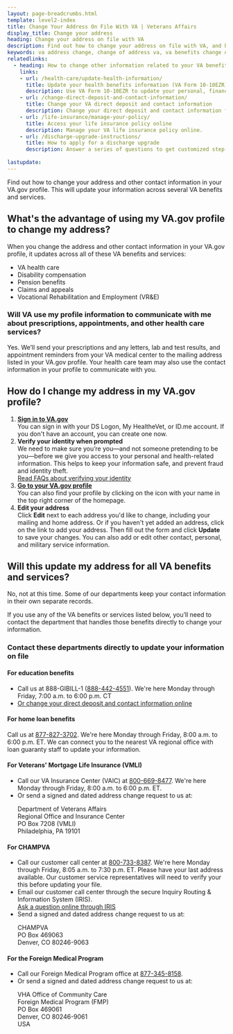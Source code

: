 ```yaml
---
layout: page-breadcrumbs.html
template: level2-index
title: Change Your Address On File With VA | Veterans Affairs
display_title: Change your address
heading: Change your address on file with VA
description: Find out how to change your address on file with VA, and how your VA.gov profile can help automatically change your address across several benefits and services. Also learn how to change your address for other VA benefits.
keywords: va address change, change of address va, va benefits change of address, va change of address form, va address change form, how do i change my address with the va, va benefits address change
relatedlinks: 
  - heading: How to change other information related to your VA benefits
    links:
    - url: /health-care/update-health-information/
      title: Update your health benefits information (VA Form 10-10EZR)
      description: Use VA Form 10-10EZR to update your personal, financial, and insurance information after you’re enrolled in VA health care.
    - url: /change-direct-deposit-and-contact-information/
      title: Change your VA direct deposit and contact information
      description: Change your direct deposit and contact information for disability, pension, and education benefits online.
    - url: /life-insurance/manage-your-policy/
      title: Access your life insurance policy online
      description: Manage your VA life insurance policy online.
    - url: /discharge-upgrade-instructions/
      title: How to apply for a discharge upgrade
      description: Answer a series of questions to get customized step-by-step instructions on how to apply for a discharge upgrade or correction. 
         
lastupdate:
---
```


<div itemscope itemtype="http://schema.org/FAQPage">
<div itemprop="description" class="va-introtext">

Find out how to change your address and other contact information in your VA.gov profile. This will update your information across several VA benefits and services. 

</div>

<div itemscope itemtype="http://schema.org/Question">

<h2 itemprop="name">What's the advantage of using my VA.gov profile to change my address?</h2>
<div itemprop="acceptedAnswer" itemscope itemtype="http://schema.org/Answer">
<div itemprop="text">
  
When you change the address and other contact information in your VA.gov profile, it updates across all of these VA benefits and services:

<ul>
  <li>VA health care</li>
  <li>Disability compensation</li>
  <li>Pension benefits</li>
  <li>Claims and appeals</li>
  <li>Vocational Rehabilitation and Employment (VR&E)</li>  
</ul>

<h3>Will VA use my profile information to communicate with me about prescriptions, appointments, and other health care services?</h3>
Yes. We’ll send your prescriptions and any letters, lab and test results, and appointment reminders from your VA medical center to the mailing address listed in your VA.gov profile. Your health care team may also use the contact information in your profile to communicate with you.

</div>
</div>
</div>

<div itemscope itemtype="http://schema.org/Question">

<h2 itemprop="name">How do I change my address in my VA.gov profile?</h2>
<div itemprop="acceptedAnswer" itemscope itemtype="http://schema.org/Answer">
<div itemprop="text">

<ol class="process">
  <li class="process-step list-one"><strong><a href="https://api.id.me/en/session/new">Sign in to VA.gov</a></strong><br> You can sign in with your DS Logon, My HealtheVet, or ID.me account. If you don't have an account, you can create one now.</li>
  <li class="process-step list-two"><strong>Verify your identity when prompted</strong> <br> We need to make sure you’re you—and not someone pretending to be you—before we give you access to your personal and health-related information. This helps to keep your information safe, and prevent fraud and identity theft. <br> <a href="/sign-in-faq">Read FAQs about verifying your identity</a></li>
  <li class="process-step list-three"><strong><a href="/profile/">Go to your VA.gov profile</a></strong> <br> You can also find your profile by clicking on the icon with your name in the top right corner of the homepage.</li>
  <li class="process-step list-four"><strong>Edit your address</strong> <br> Click <strong>Edit</strong> next to each address you'd like to change, including your mailing and home address. Or if you haven't yet added an address, click on the link to add your address. Then fill out the form and click <strong>Update</strong> to save your changes. You can also add or edit other contact, personal, and military service information.
</ol>

</ul>
</div>
</div>
</div>

<div itemscope itemtype="http://schema.org/Question">
  
<h2 itemprop="name">Will this update my address for all VA benefits and services?</h2>
<div itemprop="acceptedAnswer" itemscope itemtype="http://schema.org/Answer">
<div itemprop="text">

No, not at this time. Some of our departments keep your contact information in their own separate records. 

If you use any of the VA benefits or services listed below, you’ll need to contact the department that handles those benefits directly to change your information.

<h3>Contact these departments directly to update your information on file</h3>

<h4>For education benefits</h4>

<ul>
  <li>Call us at 888-GIBILL-1 (<a href="tel:+18884424551">888-442-4551</a>). We're here Monday through Friday, 7:00 a.m. to 6:00 p.m. CT</li>
  <li><a href="/change-direct-deposit-and-contact-information/">Or change your direct deposit and contact information online</a></li>
  </ul>
  
<h4>For home loan benefits</h4>
Call us at <a href="tel:+18778273702">877-827-3702</a>. We're here Monday through Friday, 8:00 a.m. to 6:00 p.m. ET. We can connect you to the nearest VA regional office with loan guaranty staff to update your information.

<h4>For Veterans' Mortgage Life Insurance (VMLI)</h4>

<ul>
  <li>Call our VA Insurance Center (VAIC) at <a href="tel:+18006698477">800-669-8477</a>. We're here Monday through Friday, 8:00 a.m. to 6:00 p.m. ET.</li>
  <li>Or send a signed and dated address change request to us at: <br>
    <p class="va-address-block">
      Department of Veterans Affairs <br>
      Regional Office and Insurance Center <br>
      PO Box 7208 (VMLI) <br>
      Philadelphia, PA 19101 <br>
  </li>  
</ul>

<h4>For CHAMPVA</h4>

<ul>
  <li>Call our customer call center at <a href="tel:+18007338387">800-733-8387</a>. We're here Monday through Friday, 8:05 a.m. to 7:30 p.m. ET. Please have your last address available. Our customer service representatives will need to verify your this before updating your file.</li>
  <li>Email our customer call center through the secure Inquiry Routing & Information System (IRIS). <br>
    <a href="https://iris.custhelp.va.gov/app/ask">Ask a question online through IRIS</a></li>
  <li>Send a signed and dated address change request to us at:<br>
    <p class="va-address-block">
      CHAMPVA<br>
      PO Box 469063<br>
      Denver, CO 80246-9063<br>
    </p>
  </li>
  </ul>    

<h4>For the Foreign Medical Program</h4>

<ul>
  <li>Call our Foreign Medical Program office at <a href="tel:+18773458158">877-345-8158</a>.</li>
  <li>Or send a signed and dated address change request to us at: <br>
    <p class="va-address-block">
      VHA Office of Community Care<br>
      Foreign Medical Program (FMP)<br>
      PO Box 469061<br>
      Denver, CO 80246-9061<br>
      USA<br>
    </p>
    </li>
</ul>

</div>
</div>
</div>
</div>
